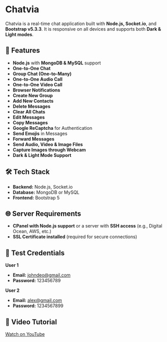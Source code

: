 # Chatvia

Chatvia is a real-time chat application built with **Node.js, Socket.io**, and **Bootstrap v5.3.3**. It is responsive on all devices and supports both **Dark & Light modes**.

## 🚀 Features
- **Node.js** with **MongoDB & MySQL** support
- **One-to-One Chat**
- **Group Chat (One-to-Many)**
- **One-to-One Audio Call**
- **One-to-One Video Call**
- **Browser Notifications**
- **Create New Group**
- **Add New Contacts**
- **Delete Messages**
- **Clear All Chats**
- **Edit Messages**
- **Copy Messages**
- **Google ReCaptcha** for Authentication
- **Send Emojis** in Messages
- **Forward Messages**
- **Send Audio, Video & Image Files**
- **Capture Images through Webcam**
- **Dark & Light Mode Support**

## 🛠️ Tech Stack
- **Backend:** Node.js, Socket.io
- **Database:** MongoDB or MySQL
- **Frontend:** Bootstrap 5

## 🌐 Server Requirements
- **CPanel with Node.js support** or a server with **SSH access** (e.g., Digital Ocean, AWS, etc.)
- **SSL Certificate installed** (required for secure connections)

## 🔑 Test Credentials
**User 1**  
- **Email:** johndeo@gmail.com  
- **Password:** 123456789  

**User 2**  
- **Email:** alex@gmail.com  
- **Password:** 1234567899  

## 🎥 Video Tutorial
[Watch on YouTube](https://youtu.be/0uHuSjhow48)
